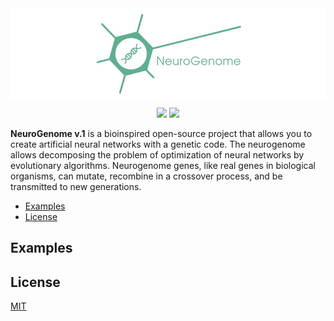 <img src="https://raw.githubusercontent.com/Aiyyskhan/NeuroGenome/main/docs/NeuroGenome_1_1_white.jpeg" align="middle" width="1000"/>

<p align="center">
<img src="https://img.shields.io/badge/version-v0.1.4-blue.svg?style=flat&colorA=007D8A&colorB=E1523D">
<img src="https://img.shields.io/badge/license-MIT-brightgreen">
</p>

**NeuroGenome v.1** is a bioinspired open-source project that allows you to create artificial neural networks with a genetic code.
The neurogenome allows decomposing the problem of optimization of neural networks by evolutionary algorithms.
Neurogenome genes, like real genes in biological organisms, can mutate, recombine in a crossover process, and be transmitted to new generations.

- [Examples](#examples)
- [License](#license)


## Examples


## License

[MIT](https://opensource.org/licenses/MIT)